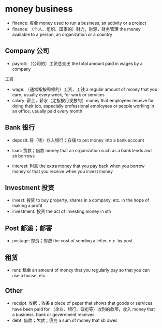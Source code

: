 # money business

- finance: 资金 money used to run a business, an activity or a project
- finance: （个人、组织、国家的）财力，财源，财务管理 the money available to a person, an organization or a country


## Company 公司

- payroll: （公司的）工资总支出 the total amount paid in wages by a company

工资

- wage: （通常指按周领的）工资，工钱 a regular amount of money that you earn, usually every week, for work or services
- salary: 薪金，薪水（尤指按月发放的）money that employees receive for doing their job, especially professional employees or people working in an office, usually paid every month

## Bank 银行

- deposit: 将（钱）存入银行；存储 to put money into a bank account
- loan: 贷款；借款 money that an organization such as a bank lends and sb borrows

- interest: 利息 the extra money that you pay back when you borrow money or that you receive when you invest money

## Investment 投资

- invest: 投资 to buy property, shares in a company, etc. in the hope of making a profit
- investment: 投资 the act of investing money in sth

## Post 邮递；邮寄

- postage: 邮资；邮费 the cost of sending a letter, etc. by post

## 租赁

- rent: 租金 an amount of money that you regularly pay so that you can use a house, etc.

## Other

- receipt: 收据；收条 a piece of paper that shows that goods or services have been paid for （企业、银行、政府等）收到的款项，收入 money that a business, bank or government receives
- debt: 借款；欠款；债务 a sum of money that sb owes
